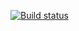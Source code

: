 [![Build status](https://ci.appveyor.com/api/projects/status/m8cwavvyey8466jb?svg=true)](https://ci.appveyor.com/project/dadiakov/ajs-hw-5-1)
